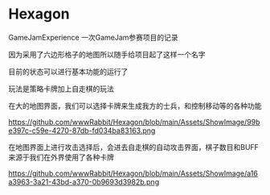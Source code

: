 # Hexagon
 GameJamExperience
一次GameJam参赛项目的记录  

因为采用了六边形格子的地图所以随手给项目起了这样一个名字  

目前的状态可以进行基本功能的运行了  

玩法是策略卡牌加上自走棋的玩法  

在大的地图界面，我们可以选择卡牌来生成我方的士兵，和控制移动等的各种功能  

https://github.com/wwwRabbit/Hexagon/blob/main/Assets/ShowImage/99be397c-c59e-4270-87db-fd034ba83163.png  

在地图界面上进行攻击选择后，会进去自走棋的自动攻击界面，棋子数目和BUFF来源于我们在外界使用了各种卡牌  

https://github.com/wwwRabbit/Hexagon/blob/main/Assets/ShowImage/a16a3963-3a21-43bd-a370-0b9693d3982b.png


 
